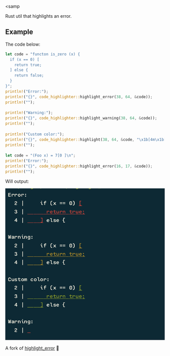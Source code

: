<samp

Rust util that highlights an error.

## Example

The code below:

```rust
let code = "functon is_zero (x) {
  if (x == 0) [
    return true;
  ] else {
    return false;
  }
}";
println!("Error:");
println!("{}", code_highlighter::highlight_error(38, 64, &code));
println!("");

println!("Warning:");
println!("{}", code_highlighter::highlight_warning(38, 64, &code));
println!("");

println!("Custom color:");
println!("{}", code_highlighter::highlight(38, 64, &code, "\x1b[4m\x1b[32m"));
println!("");

let code = "(Foo x) = 7[0 ]\n";
println!("Error:");
println!("{}", code_highlighter::highlight_error(16, 17, &code));
println!("");
```

Will output:

![example](./example.png)

A fork of [highlight_error](https://github.com/VictorTaelin/rust_highlight_error) 🥺
